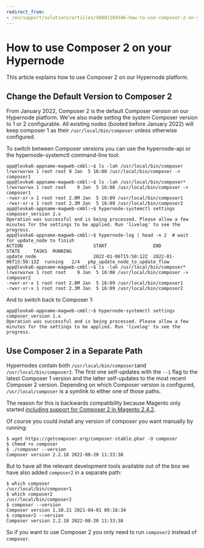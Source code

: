 ```yaml
---
redirect_from:
- /en/support/solutions/articles/48001184546-how-to-use-composer-2-on-your-hypernode/
---
```


<!-- source: https://support.hypernode.com/en/support/solutions/articles/48001184546-how-to-use-composer-2-on-your-hypernode/ -->

# How to use Composer 2 on your Hypernode

This article explains how to use Composer 2 on our Hypernode platform.

## Change the Default Version to Composer 2

From January 2022, Composer 2 is the default Composer version on our Hypernode platform. We've also made setting the system Composer version to 1 or 2 configurable. All existing nodes (booted before January 2022) will keep composer 1 as their `/usr/local/bin/composer` unless otherwise configured.

To switch between Composer versions you can use the hypernode-api or the hypernode-systemctl command-line tool:

```console
app@levka6-appname-magweb-cmbl:~$ ls -lah /usr/local/bin/composer
lrwxrwxrwx 1 root root 9 Jan  5 16:08 /usr/local/bin/composer -> composer1
app@levka6-appname-magweb-cmbl:~$ ls -lah /usr/local/bin/composer*
lrwxrwxrwx 1 root root    9 Jan  5 16:08 /usr/local/bin/composer -> composer1
-rwxr-xr-x 1 root root 2.0M Jan  5 16:09 /usr/local/bin/composer1
-rwxr-xr-x 1 root root 2.3M Jan  5 16:09 /usr/local/bin/composer2
app@levka6-appname-magweb-cmbl:~$ hypernode-systemctl settings composer_version 2.x
Operation was successful and is being processed. Please allow a few minutes for the settings to be applied. Run 'livelog' to see the progress.
app@levka6-appname-magweb-cmbl:~$ hypernode-log | head -n 2  # wait for update_node to finish
ACTION                          START                 END                   STATE     TASKS  RUNNING
update_node                     2022-01-06T15:50:12Z  2022-01-06T15:50:13Z  running   2/4   php_update_node_to_update_flow
app@levka6-appname-magweb-cmbl:~$ ls -lah /usr/local/bin/composer*
lrwxrwxrwx 1 root root    9 Jan  5 16:08 /usr/local/bin/composer -> composer2
-rwxr-xr-x 1 root root 2.0M Jan  5 16:09 /usr/local/bin/composer1
-rwxr-xr-x 1 root root 2.3M Jan  5 16:09 /usr/local/bin/composer2
```

And to switch back to Composer 1:

```console
app@levka6-appname-magweb-cmbl:~$ hypernode-systemctl settings composer_version 1.x
Operation was successful and is being processed. Please allow a few minutes for the settings to be applied. Run 'livelog' to see the progress.
```

## Use Composer 2 in a Separate Path

Hypernodes contain both `/usr/local/bin/composer1`and `/usr/local/bin/composer2`. The first one self-updates with the `--1` flag to the latest Composer 1 version and the latter self-updates to the most recent Composer 2 version. Depending on which Composer version is configured, `/usr/local/composer` is a symlink to either one of those paths.

The reason for this is backwards compatibility because Magento only started [including support for Composer 2 in Magento 2.4.2](https://devdocs.magento.com/guides/v2.4/comp-mgr/cli/cli-upgrade.html).

Of course you could install any version of composer you want manually by running:

```console
$ wget https://getcomposer.org/composer-stable.phar -O composer
$ chmod +x composer
$ ./composer --version
Composer version 2.2.18 2022-08-20 11:33:38
```

But to have all the relevant development tools available out of the box we have also added `composer2` in a separate path:

```console
$ which composer
/usr/local/bin/composer1
$ which composer2
/usr/local/bin/composer2
$ composer --version
Composer version 1.10.21 2021-04-01 09:16:34
$ composer2 --version
Composer version 2.2.18 2022-08-20 11:33:38
```

So if you want to use Composer 2 you only need to run `composer2` instead of `composer`.
